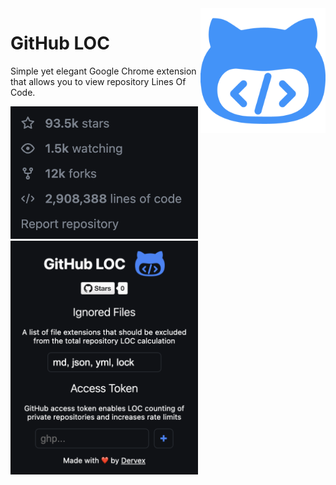<img align="right" width="200" src="public/logo.png"/>

# GitHub LOC

Simple yet elegant Google Chrome extension that allows you to view repository Lines Of Code.

<img width="300" src="public/demo1.png"/>
<img width="300" src="public/demo2.png"/>
